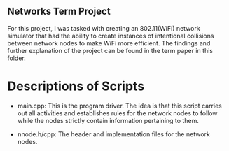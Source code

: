 ## Networks Term Project

For this project, I was tasked with creating an 802.11(WiFi) network simulator that had the ability to create instances of intentional collisions between network nodes to make WiFi more efficient. The findings and further explanation of the project can be found in the term paper in this folder.

# Descriptions of Scripts
- main.cpp: This is the program driver. The idea is that this script carries out all activities and establishes rules for the network nodes to follow while the nodes strictly contain information pertaining to them.

- nnode.h/cpp: The header and implementation files for the network nodes.



